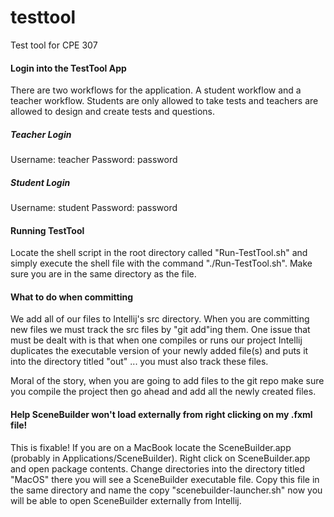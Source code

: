 # testtool
Test tool for CPE 307

#### Login into the TestTool App
There are two workflows for the application. A student workflow and a teacher workflow. Students are only allowed to take tests and teachers are allowed to design and create tests and questions.
##### Teacher Login
Username: teacher 
Password: password
##### Student Login
Username: student 
Password: password

#### Running TestTool
Locate the shell script in the root directory called "Run-TestTool.sh" and simply
execute the shell file with the command "./Run-TestTool.sh". Make sure you are 
in the same directory as the file.

#### What to do when committing
We add all of our files to Intellij's src directory. When you are 
committing new files we must track the src files by "git add"ing them. 
One issue that must be dealt with is that when one compiles or runs our 
project Intellij duplicates the executable version of your newly added 
file(s) and puts it into the directory titled "out" ... you must also track
these files. 

Moral of the story, when you are going to add files to the git repo make 
sure you compile the project then go ahead and add all the newly created
files. 

#### Help SceneBuilder won't load externally from right clicking on my .fxml file!
This is fixable! If you are on a MacBook locate the SceneBuilder.app 
(probably in Applications/SceneBuilder). Right click on SceneBuilder.app
and open package contents. Change directories into the directory titled
"MacOS" there you will see a SceneBuilder executable file. Copy this file
in the same directory and name the copy "scenebuilder-launcher.sh" now
you will be able to open SceneBuilder externally from Intellij.
